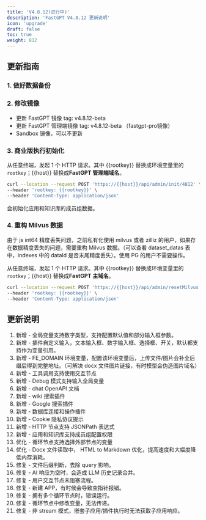 ```yaml
---
title: 'V4.8.12(进行中)'
description: 'FastGPT V4.8.12 更新说明'
icon: 'upgrade'
draft: false
toc: true
weight: 812
---
```


## 更新指南

### 1. 做好数据备份

### 2. 修改镜像

- 更新 FastGPT 镜像 tag: v4.8.12-beta
- 更新 FastGPT 管理端镜像 tag: v4.8.12-beta （fastgpt-pro镜像）
- Sandbox 镜像，可以不更新


### 3. 商业版执行初始化

从任意终端，发起 1 个 HTTP 请求。其中 {{rootkey}} 替换成环境变量里的 `rootkey`；{{host}} 替换成**FastGPT 管理端域名**。

```bash
curl --location --request POST 'https://{{host}}/api/admin/init/4812' \
--header 'rootkey: {{rootkey}}' \
--header 'Content-Type: application/json'
```

会初始化应用和知识库的成员组数据。

### 4. 重构 Milvus 数据

由于 js int64 精度丢失问题，之前私有化使用 milvus 或者 zilliz 的用户，如果存在数据精度丢失的问题，需要重构 Milvus 数据。（可以查看 dataset_datas 表中，indexes 中的 dataId 是否末尾精度丢失）。使用 PG 的用户不需要操作。

从任意终端，发起 1 个 HTTP 请求。其中 {{rootkey}} 替换成环境变量里的 `rootkey`；{{host}} 替换成**FastGPT 主域名**。

```bash
curl --location --request POST 'https://{{host}}/api/admin/resetMilvus' \
--header 'rootkey: {{rootkey}}' \
--header 'Content-Type: application/json'
```

## 更新说明

1. 新增 - 全局变量支持数字类型，支持配置默认值和部分输入框参数。
2. 新增 - 插件自定义输入，文本输入框、数字输入框、选择框、开关，默认都支持作为变量引用。
3. 新增 - FE_DOMAIN 环境变量，配置该环境变量后，上传文件/图片会补全后缀后得到完整地址。（可解决 docx 文件图片链接，有时模型会伪造图片域名）
4. 新增 - 工具调用支持使用交互节点
5. 新增 - Debug 模式支持输入全局变量
6. 新增 - chat OpenAPI 文档
7. 新增 - wiki 搜索插件
8. 新增 - Google 搜索插件
9. 新增 - 数据库连接和操作插件
10. 新增 - Cookie 隐私协议提示
11. 新增 - HTTP 节点支持 JSONPath 表达式
12. 新增 - 应用和知识库支持成员组配置权限
13. 优化 - 循环节点支持选择外部节点的变量
14. 优化 - Docx 文件读取中， HTML to Markdown 优化，提高速度和大幅度降低内存消耗。
15. 修复 - 文件后缀判断，去除 query 影响。
16. 修复 - AI 响应为空时，会造成 LLM  历史记录合并。
17. 修复 - 用户交互节点未阻塞流程。
18. 修复 - 新建 APP，有时候会导致空指针报错。
19. 修复 - 拥有多个循环节点时，错误运行。
20. 修复 - 循环节点中修改变量，无法传递。
21. 修复 - 非 stream 模式，嵌套子应用/插件执行时无法获取子应用响应。
